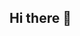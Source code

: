 ## Hi there 👋

<!--
**Raghava146/Raghava146** is a ✨ _special_ ✨ repository because its `README.md` (this file) appears on your GitHub profile.

Here are some ideas to get you started:

- 🔭 I’m currently working on autonomous drone with custom flight controller
- 🌱 I’m currently learning C++,Python
- 👯 I’m looking to collaborate on Robotics projects
- 🤔 I’m looking for help with 3D design
- 💬 Ask me about Electronics
- 📫 How to reach me: My mail id raghavachintalapati2004@gmail.com
- 😄 Pronouns: He
- ⚡ Fun fact: ...
-->
